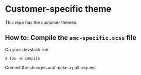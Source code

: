# Customer-specific theme
This repo has the customer themes.

## How to: Compile the `amc-specific.scss` file

On your devstack run:

```
$ tox -e compile
```

Commit the changes and make a pull request.
